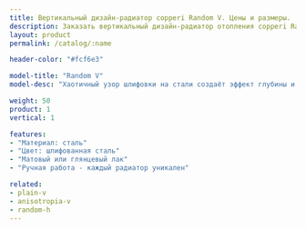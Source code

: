 ```yaml
---
title: Вертикальный дизайн-радиатор copperi Random V. Цены и размеры.
description: Заказать вертикальный дизайн-радиатор отопления copperi Random V в Москве.
layout: product
permalink: /catalog/:name

header-color: "#fcf6e3"

model-title: "Random V"
model-desc: "Хаотичный узор шлифовки на стали создаёт эффект глубины и бесконечное количество отблесков. Узор наносится вручную, поэтому каждый радиатор получается уникальным."

weight: 50
product: 1
vertical: 1

features:
- "Материал: сталь"
- "Цвет: шлифованная сталь"
- "Матовый или глянцевый лак"
- "Ручная работа - каждый радиатор уникален"

related:
- plain-v
- anisotropia-v
- random-h
---
```

